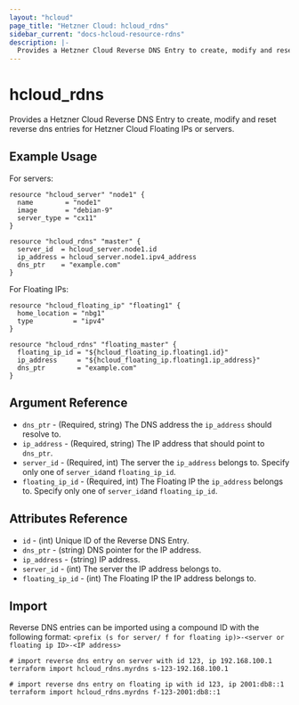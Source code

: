 ```yaml
---
layout: "hcloud"
page_title: "Hetzner Cloud: hcloud_rdns"
sidebar_current: "docs-hcloud-resource-rdns"
description: |-
  Provides a Hetzner Cloud Reverse DNS Entry to create, modify and reset reverse dns entries for Hetzner Cloud Floating IPs or servers.
---
```


# hcloud_rdns

Provides a Hetzner Cloud Reverse DNS Entry to create, modify and reset reverse dns entries for Hetzner Cloud Floating IPs or servers.

## Example Usage

For servers:

```hcl
resource "hcloud_server" "node1" {
  name        = "node1"
  image       = "debian-9"
  server_type = "cx11"
}

resource "hcloud_rdns" "master" {
  server_id  = hcloud_server.node1.id
  ip_address = hcloud_server.node1.ipv4_address
  dns_ptr    = "example.com"
}
```

For Floating IPs:

```hcl
resource "hcloud_floating_ip" "floating1" {
  home_location = "nbg1"
  type          = "ipv4"
}

resource "hcloud_rdns" "floating_master" {
  floating_ip_id = "${hcloud_floating_ip.floating1.id}"
  ip_address     = "${hcloud_floating_ip.floating1.ip_address}"
  dns_ptr        = "example.com"
}
```
## Argument Reference

- `dns_ptr` - (Required, string) The DNS address the `ip_address` should resolve to.
- `ip_address` - (Required, string) The IP address that should point to `dns_ptr`.
- `server_id` - (Required, int) The server the `ip_address` belongs to. Specify only one of `server_id`and `floating_ip_id`.
- `floating_ip_id` - (Required, int) The Floating IP the `ip_address` belongs to. Specify only one of `server_id`and `floating_ip_id`.

## Attributes Reference

- `id` - (int) Unique ID of the Reverse DNS Entry.
- `dns_ptr` - (string) DNS pointer for the IP address.
- `ip_address` - (string) IP address.
- `server_id` - (int) The server the IP address belongs to.
- `floating_ip_id` - (int) The Floating IP the IP address belongs to.

## Import

Reverse DNS entries can be imported using a compound ID with the following format:
`<prefix (s for server/ f for floating ip)>-<server or floating ip ID>-<IP address>`

```
# import reverse dns entry on server with id 123, ip 192.168.100.1
terraform import hcloud_rdns.myrdns s-123-192.168.100.1

# import reverse dns entry on floating ip with id 123, ip 2001:db8::1
terraform import hcloud_rdns.myrdns f-123-2001:db8::1
```
